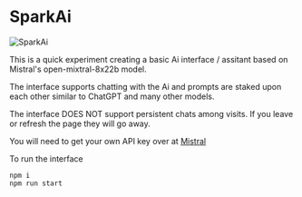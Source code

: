 # SparkAi

![SparkAi](https://i.ibb.co/C2zYkYC/localhost-1234.png)

This is a quick experiment creating a basic Ai interface / assitant based on Mistral's open-mixtral-8x22b model.

The interface supports chatting with the Ai and prompts are staked upon each other similar to ChatGPT and many other models.

The interface DOES NOT support persistent chats among visits. If you leave or refresh the page they will go away.

You will need to get your own API key over at [Mistral](https://mistral.ai/)

To run the interface

```
npm i
npm run start
```
